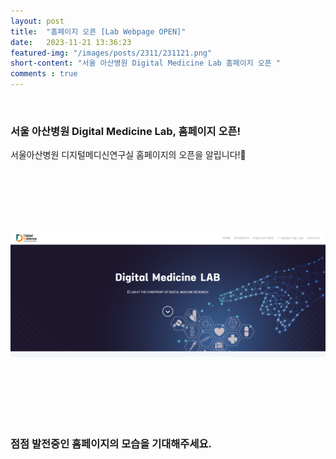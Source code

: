 ```yaml
---
layout: post
title:  "홈페이지 오픈 [Lab Webpage OPEN]"
date:   2023-11-21 13:36:23
featured-img: "/images/posts/2311/231121.png"
short-content: "서울 아산병원 Digital Medicine Lab 홈페이지 오픈 "
comments : true
---
```




<span class="image featured"><img src="/images/posts/2311/231121.png" alt=""></span>

### 서울 아산병원 Digital Medicine Lab, 홈페이지 오픈!

서울아산병원 디지털메디신연구실 홈페이지의 오픈을 알립니다!🎊

<span class="image featured"><img src="/images/posts/2311/new_231121.PNG" alt="" style='height: 400px; object-fit: contain;'></span>

### 점점 발전중인 홈페이지의 모습을 기대해주세요.